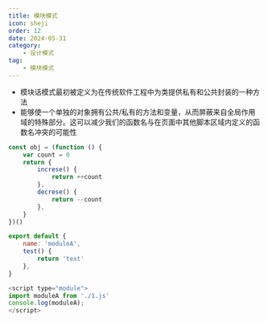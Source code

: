 ```yaml
---
title: 模块模式
icon: sheji
order: 12
date: 2024-05-31
category:
    - 设计模式
tag:
    - 模块模式
---
```


- 模块话模式最初被定义为在传统软件工程中为类提供私有和公共封装的一种方法
- 能够使一个单独的对象拥有公共/私有的方法和变量，从而屏蔽来自全局作用域的特殊部分。这可以减少我们的函数名与在页面中其他脚本区域内定义的函数名冲突的可能性

```js
const obj = (function () {
    var count = 0
    return {
        increse() {
            return ++count
        },
        decrese() {
            return --count
        },
    }
})()
```

```js
export default {
    name: 'moduleA',
    test() {
        return 'test'
    },
}

<script type="module">
import moduleA from './1.js'
console.log(moduleA);
</script>
```
